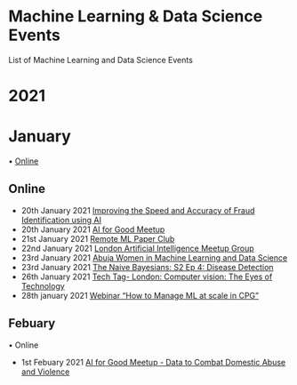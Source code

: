 # Machine Learning & Data Science Events
List of Machine Learning and Data Science Events 

# 2021
# January

• [Online](https://github.com/chiazor/Machine-learning-Data-science-event#Online)

## Online 
- 20th January 2021 [Improving the Speed and Accuracy of Fraud Identification using AI](https://www.meetup.com/AI-in-Fintech-Finance-London/events/275605395/)
- 20th January 2021 [AI for Good Meetup](https://www.meetup.com/meetup-group-pzvZdizC/events/275766374/)
- 21st January 2021 [Remote ML Paper Club](https://www.meetup.com/ML-Paper-Club/events/krwlsrycccbcc/)
- 22nd January 2021 [London Artificial Intelligence Meetup Group](https://www.meetup.com/meetup-group-glnnijbu/events/275516146/)
- 23rd January 2021 [Abuja Women in Machine Learning and Data Science](https://www.meetup.com/Abuja-Women-in-Machine-Learning-and-Data-Science/events/275631062)
- 23rd January 2021 [The Naive Bayesians: S2 Ep 4: Disease Detection](https://www.meetup.com/The-Naive-Bayesians/events/275361736/)
- 26th January 2021 [Tech Tag- London: Computer vision: The Eyes of Technology](https://www.meetup.com/Tech-Tag-London/events/275643268/) 
- 28th january 2021 [Webinar “How to Manage ML at scale in CPG”](https://www.meetup.com/London-AI-x-ODSC/events/275687067/)


## Febuary
• Online

- 1st Febuary 2021 [AI for Good Meetup - Data to Combat Domestic Abuse and Violence](https://www.meetup.com/meetup-group-pzvZdizC/events/275862628/)
